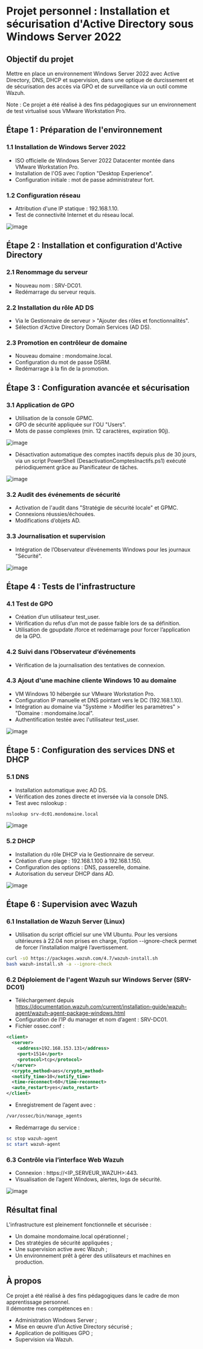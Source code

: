 # Projet personnel : Installation et sécurisation d'Active Directory sous Windows Server 2022

## Objectif du projet

Mettre en place un environnement Windows Server 2022 avec Active Directory, DNS, DHCP et supervision, dans une optique de durcissement et de sécurisation des accès via GPO et de surveillance via un outil comme Wazuh.

Note : Ce projet a été réalisé à des fins pédagogiques sur un environnement de test virtualisé sous VMware Workstation Pro.

## Étape 1 : Préparation de l'environnement

### 1.1 Installation de Windows Server 2022

- ISO officielle de Windows Server 2022 Datacenter montée dans VMware Workstation Pro.
- Installation de l'OS avec l'option "Desktop Experience".
- Configuration initiale : mot de passe administrateur fort.

### 1.2 Configuration réseau

- Attribution d'une IP statique : 192.168.1.10.
- Test de connectivité Internet et du réseau local.

![image](https://github.com/user-attachments/assets/3657cada-bf46-42bb-9bc5-a2c6d9b37ebe)

## Étape 2 : Installation et configuration d'Active Directory

### 2.1 Renommage du serveur

- Nouveau nom : SRV-DC01.
- Redémarrage du serveur requis.

### 2.2 Installation du rôle AD DS

- Via le Gestionnaire de serveur > "Ajouter des rôles et fonctionnalités".
- Sélection d'Active Directory Domain Services (AD DS).

### 2.3 Promotion en contrôleur de domaine

- Nouveau domaine : mondomaine.local.
- Configuration du mot de passe DSRM.
- Redémarrage à la fin de la promotion.

## Étape 3 : Configuration avancée et sécurisation

### 3.1 Application de GPO

- Utilisation de la console GPMC.
- GPO de sécurité appliquée sur l'OU "Users".
- Mots de passe complexes (min. 12 caractères, expiration 90j).

![image](https://github.com/user-attachments/assets/94f8db03-e6cf-4618-959e-47b1be192bcb)

- Désactivation automatique des comptes inactifs depuis plus de 30 jours, via un script PowerShell (DesactivationComptesInactifs.ps1) exécuté périodiquement grâce au Planificateur de tâches.

![image](https://github.com/user-attachments/assets/e39573c6-7cd4-40a0-abdc-533bcdbb889d)

### 3.2 Audit des événements de sécurité

- Activation de l'audit dans "Stratégie de sécurité locale" et GPMC.
- Connexions réussies/échouées.
- Modifications d’objets AD.

### 3.3 Journalisation et supervision

- Intégration de l’Observateur d’événements Windows pour les journaux "Sécurité".

![image](https://github.com/user-attachments/assets/29ce843a-1bd7-491d-851a-bfee499efa14)

## Étape 4 : Tests de l'infrastructure

### 4.1 Test de GPO

- Création d’un utilisateur test_user.
- Vérification du refus d’un mot de passe faible lors de sa définition.
- Utilisation de gpupdate /force et redémarrage pour forcer l’application de la GPO.

### 4.2 Suivi dans l’Observateur d’événements

- Vérification de la journalisation des tentatives de connexion.

### 4.3 Ajout d'une machine cliente Windows 10 au domaine

- VM Windows 10 hébergée sur VMware Workstation Pro.
- Configuration IP manuelle et DNS pointant vers le DC (192.168.1.10).
- Intégration au domaine via "Système > Modifier les paramètres" > "Domaine : mondomaine.local".
- Authentification testée avec l'utilisateur test_user.

![image](https://github.com/user-attachments/assets/15c56927-7dbf-496e-b9d4-b88cd437512d)

## Étape 5 : Configuration des services DNS et DHCP

### 5.1 DNS

- Installation automatique avec AD DS.
- Vérification des zones directe et inversée via la console DNS.
- Test avec nslookup :

```bash
nslookup srv-dc01.mondomaine.local
```

![image](https://github.com/user-attachments/assets/0ef8729e-fbbe-47f5-9ede-862a522ce6ab)

### 5.2 DHCP

- Installation du rôle DHCP via le Gestionnaire de serveur.
- Création d’une plage : 192.168.1.100 à 192.168.1.150.
- Configuration des options : DNS, passerelle, domaine.
- Autorisation du serveur DHCP dans AD.

![image](https://github.com/user-attachments/assets/73a76202-b2d1-446c-9341-0d0b652dfe68)

## Étape 6 : Supervision avec Wazuh

### 6.1 Installation de Wazuh Server (Linux)

- Utilisation du script officiel sur une VM Ubuntu. Pour les versions ultérieures à 22.04 non prises en charge, l’option --ignore-check permet de forcer l’installation malgré l’avertissement.

```bash
curl -sO https://packages.wazuh.com/4.7/wazuh-install.sh
bash wazuh-install.sh -a --ignore-check
```

### 6.2 Déploiement de l'agent Wazuh sur Windows Server (SRV-DC01)

- Téléchargement depuis https://documentation.wazuh.com/current/installation-guide/wazuh-agent/wazuh-agent-package-windows.html
- Configuration de l’IP du manager et nom d’agent : SRV-DC01.
- Fichier ossec.conf :

```xml
<client>
  <server>
    <address>192.168.153.131</address>
    <port>1514</port>
    <protocol>tcp</protocol>
  </server>
  <crypto_method>aes</crypto_method>
  <notify_time>10</notify_time>
  <time-reconnect>60</time-reconnect>
  <auto_restart>yes</auto_restart>
</client>
```

- Enregistrement de l’agent avec :

```bash
/var/ossec/bin/manage_agents
```

- Redémarrage du service :

```powershell
sc stop wazuh-agent
sc start wazuh-agent
```

### 6.3 Contrôle via l’interface Web Wazuh

- Connexion : https://<IP_SERVEUR_WAZUH>:443.
- Visualisation de l’agent Windows, alertes, logs de sécurité.

![image](https://github.com/user-attachments/assets/160c374b-5cff-40d3-9da9-e28ebc60f727)

## Résultat final

L'infrastructure est pleinement fonctionnelle et sécurisée :
- Un domaine mondomaine.local opérationnel ;
- Des stratégies de sécurité appliquées ;
- Une supervision active avec Wazuh ;
- Un environnement prêt à gérer des utilisateurs et machines en production.

## À propos

Ce projet a été réalisé à des fins pédagogiques dans le cadre de mon apprentissage personnel.  
Il démontre mes compétences en :

- Administration Windows Server ;
- Mise en œuvre d’un Active Directory sécurisé ;
- Application de politiques GPO ;
- Supervision via Wazuh.
